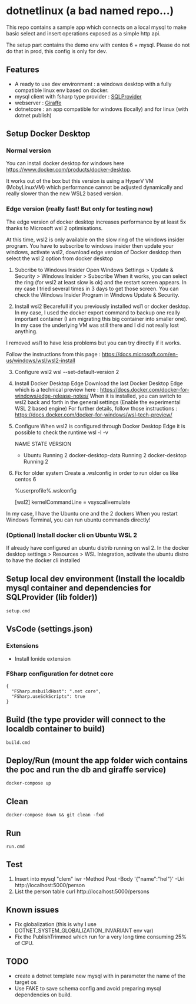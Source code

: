 # dotnetlinux (a bad named repo...)

This repo contains a sample app which connects on a local mysql to make basic select and insert operations exposed as a simple http api.

The setup part contains the demo env with centos 6 + mysql. Please do not do that in prod, this config is only for dev.

## Features
 - A ready to use dev environment : a windows desktop with a fully compatible linux env based on docker.
 - mysql client with fsharp type provider : [SQLProvider](https://github.com/fsprojects/SQLProvider/tree/master/tests/SqlProvider.Core.Tests/MySql)
 - webserver : [Giraffe](https://github.com/giraffe-fsharp/Giraffe)
 - dotnetcore : an app compatible for windows (locally) and for linux (with dotnet publish)
 
## Setup Docker Desktop
### Normal version

You can install docker desktop for windows here https://www.docker.com/products/docker-desktop.

It works out of the box but this version is using a HyperV VM (MobyLinuxVM) which performance cannot be adjusted dynamically and really slower than the new WSL2 based version.

### Edge version (really fast! But only for testing now)
The edge version of docker desktop increases performance by at least 5x thanks to Microsoft wsl 2 optimisations.

At this time, wsl2 is only available on the slow ring of the windows insider program. You have to subscribe to windows insider then update your windows, activate wsl2, download edge version of Docker desktop then select the wsl 2 option from docker desktop

1. Subcribe to Windows Insider
Open Windows Settings > Update & Security > Windows Insider > Subscribe
When it works, you can select the ring (for wsl2 at least slow is ok) and the restart screen appears. In my case I tried several times in 3 days to get those screen.
You can check the Windows Insider Program in Windows Update & Security.

2. Install wsl2
Becarefull if you previously installed wsl1 or docker desktop. In my case, I used the docker export command to backup one really important container (I am migrating this big container into smaller one). In my case the underlying VM was still there and I did not really lost anything.

I removed wsl1 to have less problems but you can try directly if it works.

Follow the instructions from this page : https://docs.microsoft.com/en-us/windows/wsl/wsl2-install

3. Configure wsl2
    wsl --set-default-version 2

4. Install Docker Desktop Edge
Download the last Docker Desktop Edge which is a technical preview here : https://docs.docker.com/docker-for-windows/edge-release-notes/
When it is installed, you can switch to wsl2 back and forth in the general settings (Enable the experimental WSL 2 based engine)
For further details, follow those instructions : https://docs.docker.com/docker-for-windows/wsl-tech-preview/

5. Configure
When wsl2 is configured through Docker Desktop Edge it is possible to check the runtime 
    wsl -l -v

      NAME                   STATE           VERSION
    * Ubuntu                 Running         2
      docker-desktop-data    Running         2
      docker-desktop         Running         2

6. Fix for older system
Create a .wslconfig in order to run older os like centos 6

   %userprofile%\.wslconfig

   [wsl2]
   kernelCommandLine = vsyscall=emulate

In my case, I have the Ubuntu one and the 2 dockers
When you restart Windows Terminal, you can run ubuntu commands directly!

### (Optional) Install docker cli on Ubuntu WSL 2
If already have configured an ubuntu distrib running on wsl 2.
In the docker desktop settings > Resources > WSL Integration, activate the ubuntu distro to have the docker cli installed

## Setup local dev environment (Install the localdb mysql container and dependencies for SQLProvider (lib folder))
    setup.cmd

## VsCode (settings.json)
### Extensions
 - Install Ionide extension 
### FSharp configuration for dotnet core
    {
      "FSharp.msbuildHost": ".net core",
      "FSharp.useSdkScripts": true
    }

## Build (the type provider will connect to the localdb container to build)
    build.cmd
  
## Deploy/Run (mount the app folder wich contains the poc and run the db and giraffe service)
    docker-compose up
  
## Clean
    docker-compose down && git clean -fxd

## Run
    run.cmd

## Test
1. Insert into mysql "clem"
    iwr -Method Post -Body '{"name":"hel"}' -Uri http://localhost:5000/person
2. List the person table
    curl http://localhost:5000/persons

## Known issues
- Fix globalization (this is why I use DOTNET_SYSTEM_GLOBALIZATION_INVARIANT env var)
- Fix the PublishTrimmed which run for a very long time consuming 25% of CPU. 

## TODO
- create a dotnet template new mysql with in parameter the name of the target os
- Use FAKE to save schema config and avoid preparing mysql dependencies on build.